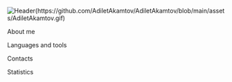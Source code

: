 ![Header(https://github.com/AdiletAkamtov/AdiletAkamtov/blob/main/assets/AdiletAkamtov.gif)](https://t.me/kagehage)

About me

Languages and tools

Contacts

Statistics

